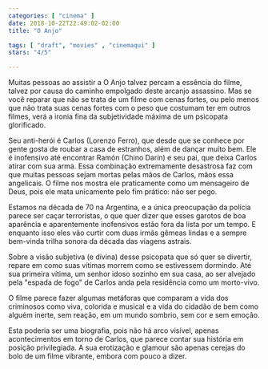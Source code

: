 ```yaml
---
categories: [ "cinema" ]
date: 2018-10-22T22:49:02-02:00
title: "O Anjo"

tags: [ "draft", "movies" , "cinemaqui" ]
stars: "4/5"

---
```

Muitas pessoas ao assistir a O Anjo talvez percam a essência do filme, talvez por causa do caminho empolgado deste arcanjo assassino. Mas se você reparar que não se trata de um filme com cenas fortes, ou pelo menos que não trata suas cenas fortes com o peso que costumam ter em outros filmes, verá a ironia fina da subjetividade máxima de um psicopata glorificado.

Seu anti-herói é Carlos (Lorenzo Ferro), que desde que se conhece por gente gosta de roubar a casa de estranhos, além de dançar muito bem. Ele é inofensivo até encontrar Ramón (Chino Darín) e seu pai, que deixa Carlos atirar com sua arma. Essa combinação extremamente desastrosa faz com que muitas pessoas sejam mortas pelas mãos de Carlos, mãos essa angelicais. O filme nos mostra ele praticamente como um mensageiro de Deus, pois ele mata unicamente pelo fim prático: não ser pego.

Estamos na década de 70 na Argentina, e a única preocupação da polícia parece ser caçar terroristas, o que quer dizer que esses garotos de boa aparência e aparentemente inofensivos estão fora da lista por um tempo. E enquanto isso eles vão curtir com duas irmãs gêmeas lindas e a sempre bem-vinda trilha sonora da década das viagens astrais.

Sobre a visão subjetiva (e divina) desse psicopata que só quer se divertir, repare em como suas vítimas morrem como se estivessem dormindo. Até sua primeira vítima, um senhor idoso sozinho em sua casa, ao ser alvejado pela "espada de fogo" de Carlos anda pela residência como um morto-vivo.

O filme parece fazer algumas metáforas que comparam a vida dos criminosos como viva, colorida e musical e a vida do cidadão de bem como alguém inerte, sem reação, em um mundo sombrio, sem cor e sem emoção.

Esta poderia ser uma biografia, pois não há arco visível, apenas acontecimentos em torno de Carlos, que parece contar sua história em posição privilegiada. A sua erotização e glamour são apenas cerejas do bolo de um filme vibrante, embora com pouco a dizer.
